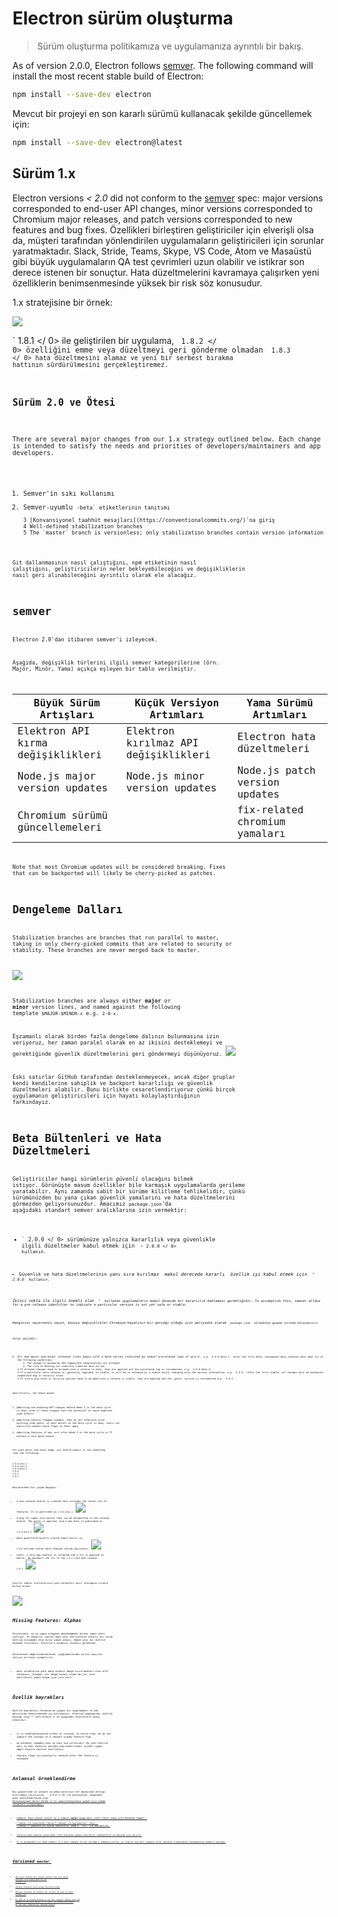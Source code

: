 # Electron sürüm oluşturma

> Sürüm oluşturma politikamıza ve uygulamanıza ayrıntılı bir bakış.

As of version 2.0.0, Electron follows [semver](#semver). The following command will install the most recent stable build of Electron:

```sh
npm install --save-dev electron
```

Mevcut bir projeyi en son kararlı sürümü kullanacak şekilde güncellemek için:

```sh
npm install --save-dev electron@latest
```

## Sürüm 1.x

Electron versions *< 2.0* did not conform to the [semver](http://semver.org) spec: major versions corresponded to end-user API changes, minor versions corresponded to Chromium major releases, and patch versions corresponded to new features and bug fixes. Özellikleri birleştiren geliştiriciler için elverişli olsa da, müşteri tarafından yönlendirilen uygulamaların geliştiricileri için sorunlar yaratmaktadır. Slack, Stride, Teams, Skype, VS Code, Atom ve Masaüstü gibi büyük uygulamaların QA test çevrimleri uzun olabilir ve istikrar son derece istenen bir sonuçtur. Hata düzeltmelerini kavramaya çalışırken yeni özelliklerin benimsenmesinde yüksek bir risk söz konusudur.

1.x stratejisine bir örnek:

![](../images/versioning-sketch-0.png)

` 1.8.1 </ 0> ile geliştirilen bir uygulama, <code> 1.8.2 </ 0> özelliğini emme veya düzeltmeyi geri gönderme olmadan <code> 1.8.3 </ 0> hata düzeltmesini alamaz ve yeni bir serbest bırakma hattının sürdürülmesini gerçekleştiremez.</p>

<h2 spaces-before="0">Sürüm 2.0 ve Ötesi</h2>

<p spaces-before="0">There are several major changes from our 1.x strategy outlined below. Each change is intended to satisfy the needs and priorities of developers/maintainers and app developers.</p>

<ol start="1">
<li>Semver'in sıkı kullanımı</li>
<li>Semver-uyumlu <code>-beta` etiketlerinin tanıtımı</li>
3 [Konvansiyonel taahhüt mesajları](https://conventionalcommits.org/)'na giriş
4 Well-defined stabilization branches
5 The `master` branch is versionless; only stabilization branches contain version information</ol>

Git dallanmasının nasıl çalıştığını, npm etiketinin nasıl çalıştığını, geliştiricilerin neler bekleyebileceğini ve değişikliklerin nasıl geri alınabileceğini ayrıntılı olarak ele alacağız.

# semver

Electron 2.0'dan itibaren semver'i izleyecek.

Aşağıda, değişiklik türlerini ilgili semver kategorilerine (örn. Majör, Minör, Yama) açıkça eşleyen bir tablo verilmiştir.

| Büyük Sürüm Artışları             | Küçük Versiyon Artımları             | Yama Sürümü Artımları         |
| --------------------------------- | ------------------------------------ | ----------------------------- |
| Elektron API kırma değişiklikleri | Elektron kırılmaz API değişiklikleri | Electron hata düzeltmeleri    |
| Node.js major version updates     | Node.js minor version updates        | Node.js patch version updates |
| Chromium sürümü güncellemeleri    |                                      | fix-related chromium yamaları |


Note that most Chromium updates will be considered breaking. Fixes that can be backported will likely be cherry-picked as patches.

# Dengeleme Dalları

Stabilization branches are branches that run parallel to master, taking in only cherry-picked commits that are related to security or stability. These branches are never merged back to master.

![](../images/versioning-sketch-1.png)

Stabilization branches are always either **major** or **minor** version lines, and named against the following template `$MAJOR-$MINOR-x` e.g. `2-0-x`.

Eşzamanlı olarak birden fazla dengeleme dalının bulunmasına izin veriyoruz, her zaman paralel olarak en az ikisini desteklemeyi ve gerektiğinde güvenlik düzeltmelerini geri göndermeyi düşünüyoruz. ![](../images/versioning-sketch-2.png)

Eski satırlar GitHub tarafından desteklenmeyecek, ancak diğer gruplar kendi kendilerine sahiplik ve backport kararlılığı ve güvenlik düzeltmeleri alabilir. Bunu birlikte cesaretlendiriyoruz çünkü birçok uygulamanın geliştiricileri için hayatı kolaylaştırdığının farkındayız.

# Beta Bültenleri ve Hata Düzeltmeleri

Geliştiriciler hangi sürümlerin _güvenli_ olacağını bilmek istiyor. Görünüşte masum özellikler bile karmaşık uygulamalarda gerileme yaratabilir. Aynı zamanda sabit bir sürüme kilitleme tehlikelidir, çünkü sürümünüzden bu yana çıkan güvenlik yamalarını ve hata düzeltmelerini görmezden geliyorsunuzdur. Amacımız `package.json`'da aşağıdaki standart semver aralıklarına izin vermektir:

* ` 2.0.0 </ 0> sürümünüze yalnızca kararlılık veya güvenlikle ilgili düzeltmeler kabul etmek için <code> ~ 2.0.0 </ 0> kullanın.</li>
<li>Güvenlik ve hata düzeltmelerinin yanı sıra kırılmaz <em x-id="4"> makul derecede kararlı </ 1> özellik işi kabul etmek için <code> ^ 2.0.0 </ 0> kullanın.</li>
</ul>

<p spaces-before="0">İkinci nokta ile ilgili önemli olan <code> ^ </ 0> kullanan uygulamaların makul düzeyde bir kararlılık beklemesi gerektiğidir. To accomplish this, semver allows for a <em x-id="4">pre-release identifier</em> to indicate a particular version is not yet <em x-id="4">safe</em> or <em x-id="4">stable</em>.</p>

<p spaces-before="0">Hangisini seçerseniz seçin, bozucu değişiklikler Chromium hayatının bir gerçeği olduğu için periyodik olarak <code> package.json </ 0> sürümününe geçmek zorunda kalacaksınız.</p>

<p spaces-before="0">Süreç şöyledir:</p>

<ol start="1">
<li>All new major and minor releases lines begin with a beta series indicated by semver prerelease tags of <code>beta.N`, e.g. `2.0.0-beta.1`. After the first beta, subsequent beta releases must meet all of the following conditions:
    1. The change is backwards API-compatible (deprecations are allowed)
    2. The risk to meeting our stability timeline must be low.
2 If allowed changes need to be made once a release is beta, they are applied and the prerelease tag is incremented, e.g. `2.0.0-beta.2`.
3 If a particular beta release is _generally regarded_ as stable, it will be re-released as a stable build, changing only the version information. e.g. `2.0.0`. After the first stable, all changes must be backwards-compatible bug or security fixes.
4 If future bug fixes or security patches need to be made once a release is stable, they are applied and the _patch_ version is incremented e.g. `2.0.1`.</ol>

Specifically, the above means:

1. Admitting non-breaking-API changes before Week 3 in the beta cycle is okay, even if those changes have the potential to cause moderate side-affects
2. Admitting feature-flagged changes, that do not otherwise alter existing code paths, at most points in the beta cycle is okay. Users can explicitly enable those flags in their apps.
3. Admitting features of any sort after Week 3 in the beta cycle is 👎 without a very good reason.

For each major and minor bump, you should expect to see something like the following:

```plaintext
2.0.0-beta.1
2.0.0-beta.2
2.0.0-beta.3
2.0.0
2.0.1
2.0.2
```

Resimlerdeki bir yaşam döngüsü:

* A new release branch is created that includes the latest set of features. It is published as `2.0.0-beta.1`. ![](../images/versioning-sketch-3.png)
* A bug fix comes into master that can be backported to the release branch. The patch is applied, and a new beta is published as `2.0.0-beta.2`. ![](../images/versioning-sketch-4.png)
* Beta _genellikle kararlı_ olarak kabul edilir ve `2.0.0` altında tekrar beta olmayan olarak yayınlanır. ![](../images/versioning-sketch-5.png)
* Later, a zero-day exploit is revealed and a fix is applied to master. We backport the fix to the `2-0-x` line and release `2.0.1`. ![](../images/versioning-sketch-6.png)

Çeşitli semver aralıklarının yeni sürümleri nasıl alacağına ilişkin birkaç örnek:

![](../images/versioning-sketch-7.png)

# Missing Features: Alphas
Stratejimiz, şu an uygun olduğunu düşündüğümüz birkaç takas hattı içeriyor. En önemlisi, master'daki yeni özelliklerin kararlı bir sürüm hattına erişmeden önce biraz zaman alması. Hemen yeni bir özellik denemek isterseniz, Electron'u kendiniz kurmanız gerekecek.

Gelecekteki değerlendirmelerde, aşağıdakilerden birini veya her ikisini birlikte sunabiliriz:

* beta sürümlerine göre daha serbest denge kısıtlamaları olan alfa sürümleri; örneğin, bir denge kanalı _alpha_ da ise, yeni özellikleri kabul etmek için izin verir

# Özellik bayrakları
Özellik bayrakları Chromium'da yaygın bir uygulamadır ve web geliştirme ekosisteminde iyi kurulmuştur. Elektron bağlamında, özellik bayrağı veya ** soft branch </ 0> aşağıdaki özelliklere sahip olmalıdır:</p>

* it is enabled/disabled either at runtime, or build-time; we do not support the concept of a request-scoped feature flag
* bu bölümler tamamen yeni ve eski kod yollarıdır: Bu yeni özellik yeni ve eski kodların yenıden yapılandırılması içindir _uygun değil_ koşullu kontrat özellikleri
* feature flags are eventually removed after the feature is released

# Anlamsal örneklendirme

Biz güncelleme ve serbest bırakma sürecinin her düzeyinde netliği arttırmaya çalışıyoruz. ` 2.0.0 </ 0> ile başlayarak, aşağıdaki gibi özetlenebilecek olan <a href="https://conventionalcommits.org/"> Konvansiyonel Karar Verme </ 1> spesifikasyonuna uymak için çekme talepleri isteyeceğiz:</p>

<ul>
<li>Commits that would result in a semver <strong x-id="1">major</strong> bump must start their body with <code>BREAKING CHANGE:`.</li>
* Semver ile sonuçlanan **minor** tümseği ile başlamalıdır `feat:`.
* Semver ** yamasına yol açacak komitelerin </ 0> bump'ı ` fix: </ 1> ile başlamalıdır.</p></li>
<li><p spaces-before="0">Sıkıştırılmış mesajın yukarıdaki ileti biçimine uyması koşuluyla, taahhütlerin ezilmesine izin veririz.</p></li>
<li>It is acceptable for some commits in a pull request to not include a semantic prefix, as long as the pull request title contains a meaningful encompassing semantic message.</li>
</ul>

<h1 spaces-before="0">Versioned <code>master`</h1>

- The `master` branch will always contain the next major version `X.0.0-nightly.DATE` in its `package.json`
- Serbest branşlar asla ustaya birleştirilmez
- Release branches _do_ contain the correct version in their `package.json`
- As soon as a release branch is cut for a major, master must be bumped to the next major.  I.e. `master` is always versioned as the next theoretical release branch

